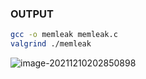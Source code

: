 ### 						OUTPUT

```bash
gcc -o memleak memleak.c
valgrind ./memleak
```

![image-20211210202850898](/home/deekshitha_are/.config/Typora/typora-user-images/image-20211210202850898.png)
